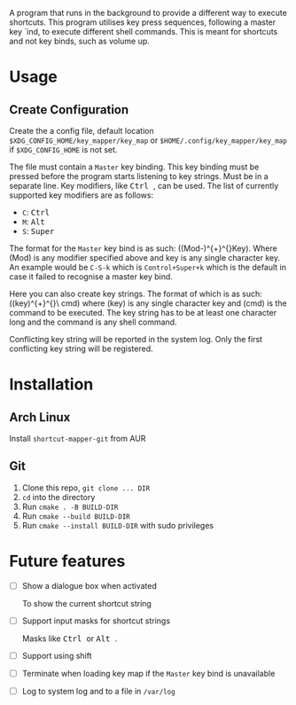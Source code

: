 A program that runs in the background to provide a different way to execute shortcuts. This program utilises key press sequences, following a master key \`ind, to execute different shell commands. This is meant for shortcuts and not key binds, such as volume up.


# Usage


## Create Configuration

Create the a config file, default location `$XDG_CONFIG_HOME/key_mapper/key_map` or `$HOME/.config/key_mapper/key_map` if `$XDG_CONFIG_HOME` is not set.

The file must contain a `Master` key binding. This key binding must be pressed before the program starts listening to key strings. Must be in a separate line. Key modifiers, like <kbd> Ctrl </kbd>, can be used. The list of currently supported key modifiers are as follows:

-   `C`: <kbd> Ctrl </kbd>
-   `M`: <kbd> Alt </kbd>
-   `S`: <kbd> Super </kbd>

The format for the `Master` key bind is as such: \((Mod-)^{+}^{}Key\). Where \(Mod\) is any modifier specified above and key is any single character key. An example would be `C-S-k` which is `Control+Super+k` which is the default in case it failed to recognise a master key bind.

Here you can also create key strings. The format of which is as such: \((key)^{+}^{}\ cmd\) where \(key\) is any single character key and \(cmd\) is the command to be executed. The key string has to be at least one character long and the command is any shell command.

Conflicting key string will be reported in the system log. Only the first conflicting key string will be registered.


# Installation


## Arch Linux

Install `shortcut-mapper-git` from AUR


## Git

1.  Clone this repo, `git clone ... DIR`
2.  `cd` into the directory
3.  Run `cmake . -B BUILD-DIR`
4.  Run `cmake --build BUILD-DIR`
5.  Run `cmake --install BUILD-DIR` with sudo privileges


# Future features

-   [ ] Show a dialogue box when activated

    To show the current shortcut string

-   [ ] Support input masks for shortcut strings

    Masks like <kbd> Ctrl </kbd> or <kbd> Alt </kbd>.

-   [ ] Support using shift

-   [ ] Terminate when loading key map if the `Master` key bind is unavailable

-   [ ] Log to system log and to a file in `/var/log`
